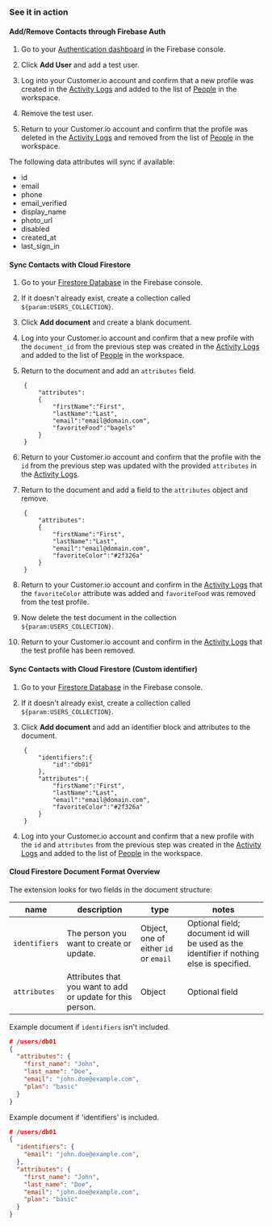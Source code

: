 ### See it in action

#### Add/Remove Contacts through Firebase Auth
1.  Go to your [Authentication dashboard](https://console.firebase.google.com/project/${param:PROJECT_ID}/authentication/users) in the Firebase console.

2.  Click **Add User** and add a test user.

3.  Log into your Customer.io account and confirm that a new profile was created in the [Activity Logs](https://fly.customer.io/env/last/activity_logs/identified) and added to the list of [People](https://fly.customer.io/env/last/people) in the workspace.

4. Remove the test user.  

5. Return to your Customer.io account and confirm that the profile was deleted in the [Activity Logs](https://fly.customer.io/env/last/activity_logs/identified) and removed from the list of [People](https://fly.customer.io/env/last/people) in the workspace. 

The following data attributes will sync if available:
  - id
  - email
  - phone
  - email_verified
  - display_name
  - photo_url
  - disabled
  - created_at
  - last_sign_in


#### Sync Contacts with Cloud Firestore

1. Go to your [Firestore Database](https://console.firebase.google.com/project/${param:PROJECT_ID}/firestore) in the Firebase console.

2. If it doesn't already exist, create a collection called `${param:USERS_COLLECTION}`.

3. Click **Add document** and create a blank document.  

4. Log into your Customer.io account and confirm that a new profile with the `document_id` from the previous step was created in the [Activity Logs](https://fly.customer.io/env/last/activity_logs/identified) and added to the list of [People](https://fly.customer.io/env/last/people) in the workspace.

5. Return to the document and add an `attributes` field.
```
	{
		"attributes":
		{
			"firstName":"First",
			"lastName":"Last",
			"email":"email@domain.com",
			"favoriteFood":"bagels"	
		}
	}
```
6. Return to your Customer.io account and confirm that the profile with the `id` from the previous step was updated with the provided `attributes` in the [Activity Logs](https://fly.customer.io/env/last/activity_logs/identified).

7. Return to the document and add a field to the `attributes` object and remove.
```
	{
		"attributes":
		{
			"firstName":"First",
			"lastName":"Last",
			"email":"email@domain.com",
			"favoriteColor":"#2f326a"
		}
	}
```

8. Return to your Customer.io account and confirm in the [Activity Logs](https://fly.customer.io/env/last/activity_logs/identified) that the `favoriteColor` attribute was added and `favoriteFood` was removed from the test profile.

9. Now delete the test document in the collection `${param:USERS_COLLECTION}`.

10. Return to your Customer.io account and confirm in the [Activity Logs](https://fly.customer.io/env/last/activity_logs/identified) that the test profile has been removed.


#### Sync Contacts with Cloud Firestore (Custom identifier)
1. Go to your [Firestore Database](https://console.firebase.google.com/project/${param:PROJECT_ID}/firestore) in the Firebase console.

2. If it doesn't already exist, create a collection called `${param:USERS_COLLECTION}`.

3. Click **Add document** and add an identifier block and attributes to the document.
```
	{
		"identifiers":{
			"id":"db01"
		},
		"attributes":{
			"firstName":"First",
			"lastName":"Last",
			"email":"email@domain.com",
			"favoriteColor":"#2f326a"
		}
	}
```

4. Log into your Customer.io account and confirm that a new profile with the `id` and `attributes` from the previous step was created in the [Activity Logs](https://fly.customer.io/env/last/activity_logs/identified) and added to the list of [People](https://fly.customer.io/env/last/people) in the workspace.

#### Cloud Firestore Document Format Overview
The extension looks for two fields in the document structure:

| name | description | type | notes |
|---|----|----|----|
| `identifiers` | The person you want to create or update. | Object, one of either `id` or `email` | Optional field; document id will be used as the identifier if nothing else is specified. |
| `attributes` | Attributes that you want to add or update for this person. | Object | Optional field |


Example document if `identifiers` isn't included.
```json
# /users/db01
{
  "attributes": {
    "first_name": "John",
    "last_name": "Doe",
    "email": "john.doe@example.com",
    "plan": "basic"
  }
}
```
Example document if 'identifiers' is included.
```json
# /users/db01
{
  "identifiers": {
    "email": "john.doe@example.com",
  },
  "attributes": {
    "first_name": "John",
    "last_name": "Doe",
    "email": "john.doe@example.com",
    "plan": "basic"
  }
}
```
